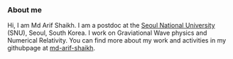 ### About me
Hi, I am Md Arif Shaikh. I am a postdoc at the [Seoul National University](https://en.snu.ac.kr) (SNU), Seoul, South Korea. I work on Graviational Wave physics and Numerical Relativity. You can find more about my work and activities in my githubpage at [md-arif-shaikh](https://md-arif-shaikh.github.io).

<!--
**md-arif-shaikh/md-arif-shaikh** is a ✨ _special_ ✨ repository because its `README.md` (this file) appears on your GitHub profile.

Here are some ideas to get you started:

- 🔭 I’m currently working on ...
- 🌱 I’m currently learning ...
- 👯 I’m looking to collaborate on ...
- 🤔 I’m looking for help with ...
- 💬 Ask me about ...
- 📫 How to reach me: ...
- 😄 Pronouns: ...
- ⚡ Fun fact: ...
-->
